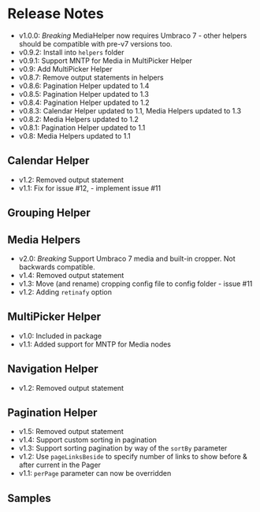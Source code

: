 # Release Notes

* v1.0.0: *Breaking* MediaHelper now requires Umbraco 7 - other helpers should be compatible with pre-v7 versions too.
* v0.9.2: Install into `helpers` folder
* v0.9.1: Support MNTP for Media in MultiPicker Helper
* v0.9: Add MultiPicker Helper
* v0.8.7: Remove output statements in helpers
* v0.8.6: Pagination Helper updated to 1.4
* v0.8.5: Pagination Helper updated to 1.3
* v0.8.4: Pagination Helper updated to 1.2
* v0.8.3: Calendar Helper updated to 1.1, Media Helpers updated to 1.3
* v0.8.2: Media Helpers updated to 1.2
* v0.8.1: Pagination Helper updated to 1.1
* v0.8: Media Helpers updated to 1.1

## Calendar Helper

* v1.2: Removed output statement
* v1.1: Fix for issue #12, - implement issue #11

## Grouping Helper

## Media Helpers

* v2.0: *Breaking* Support Umbraco 7 media and built-in cropper. Not backwards compatible.
* v1.4: Removed output statement
* v1.3: Move (and rename) cropping config file to config folder - issue #11
* v1.2: Adding `retinafy` option

## MultiPicker Helper

* v1.0: Included in package
* v1.1: Added support for MNTP for Media nodes

## Navigation Helper

* v1.2: Removed output statement

## Pagination Helper

* v1.5: Removed output statement
* v1.4: Support custom sorting in pagination
* v1.3: Support sorting pagination by way of the `sortBy` parameter
* v1.2: Use `pageLinksBeside` to specify number of links to show before & after current in the Pager
* v1.1: `perPage` parameter can now be overridden


## Samples

